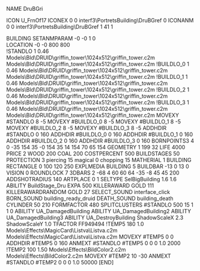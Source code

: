 NAME DruBGri

ICON U_FrnOf17
ICONEX 0 0 interf3\PortretsBuilding\DruBGref 0
ICONANM 0 0 interf3\PortretsBuilding\DruBGref 1 41 1

BUILDING
SETANMPARAM -0 -0 1 0              
LOCATION -0 -0 800 800                     
!STANDLO      1 0.46 Models\Bld\DRUID\griffin_tower\1024x512\griffin_tower.c2m Models\Bld\DRUID\griffin_tower\1024x512\griffin_tower.c2m
!BUILDLO_0    1 0.46 Models\Bld\DRUID\griffin_tower\1024x512\griffin_tower.c2m Models\Bld\DRUID\griffin_tower\1024x512\griffin_tower.c2m
!BUILDLO_1    1 0.46 Models\Bld\DRUID\griffin_tower\1024x512\griffin_tower.c2m Models\Bld\DRUID\griffin_tower\1024x512\griffin_tower.c2m
!BUILDLO_2    1 0.46 Models\Bld\DRUID\griffin_tower\1024x512\griffin_tower.c2m Models\Bld\DRUID\griffin_tower\1024x512\griffin_tower.c2m
!BUILDLO_3    1 0.46 Models\Bld\DRUID\griffin_tower\1024x512\griffin_tower.c2m Models\Bld\DRUID\griffin_tower\1024x512\griffin_tower.c2m
MOVEXY #STANDLO   8 -5
MOVEXY #BUILDLO_0 8 -5
MOVEXY #BUILDLO_1 8 -5
MOVEXY #BUILDLO_2 8 -5
MOVEXY #BUILDLO_3 8 -5
ADDHDIR #STANDLO 0 160
ADDHDIR #BUILDLO_0 0 160
ADDHDIR #BUILDLO_1 0 160
ADDHDIR #BUILDLO_2 0 160
ADDHDIR #BUILDLO_3 0 160
BORNPOINTS3 4 0 -35 154 35 -0 154 35 14 154  70 65 154
GEOMETRY 1 199 32
LIFE     4000
PRICE 2 WOOD 200 COAL 200
COSTPERCENT 500
BUILDSTAGES 50
PROTECTION 3 piercing 15 magical 0 chopping 15
MATHERIAL 1 BUILDING
RECTANGLE    0 100 120 250
EXPLMEDIA BUILDING 5
BUILDBAR -13 0 13 0
VISION 0
ROUNDLOCK 7
3DBARS 2 -68 4 60 60 64 -35 -8 45 45 200
ADDSHOTRADIUS 140
ARTPLACE 0 1
SELTYPE SelBigBuilding 1.6 1.6
ABILITY BuildStage_Dru
EXPA 500
KILLERAWARD             GOLD 111
KILLERAWARDRANDOM       GOLD 27
SELECT_SOUND interface_click
BORN_SOUND building_ready_druid
DEATH_SOUND building_death
CYLINDER 50 210
FORMFACTOR 480
SPLITCLUSTERS #STANDLO 500 15 1 1 0
ABILITY UA_DamagedBuilding
ABILITY UA_DamagedBuilding2
ABILITY UA_DamagedBuilding3
ABILITY UA_DestroyBuilding
ShadowScaleX 2.3
ShadowScaleY 1.0
TFACTOR FF949494
!TEMP5 180 1.0 Models\Effects\MagicCard\Listva\Listva.c2m Models\Effects\MagicCard\Listva\Listva.c2m
MOVEXY  #TEMP5 0 0
ADDHDIR #TEMP5 0 160
ANMEXT #STANDLO #TEMP5 0 0 0 1.0 2000
!TEMP2 100 1.50 Models\Effects\BildColor2.c2m Models\Effects\BildColor2.c2m
MOVEXY  #TEMP2 10 -30
ANMEXT #STANDLO #TEMP2 0 0 0 1.0 50000
[END]
